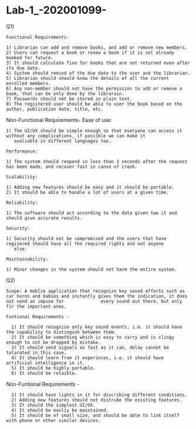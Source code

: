# Lab-1_-202001099-

Q1)

    Functional Requirements-
  
    1) Librarian can add and remove books, and add or remove new members.
    2) Users can request a book or renew a book if it is not already booked for future.
    3) It should calculate fine for books that are not returned even after its due date.
    4) System should remind of the due date to the user and the librarian.
    5) Librarian should should know the details of all the current enrolled members.
    6) Any non-member should not have the permission to add or remove a book, that can be only done by the librarain.
    7) Passwords should not be stored in plain text.
    8) The registered user should be able to user the book based on the author, publication date, title, etc.
    
  Non-Functional Requirements-
    Ease of use:
    
    1) The UI/UX should be simple enough so that everyone can access it without any complications, if possible we can make it 
       avaliable in different languages too.
       
    Performance:
    
    1) The system should respond in less than 2 seconds after the request has been made, and recover fast in canse of crash.
    
    Scalability:
    
    1) Adding new features should be easy and it should be portable.
    2) It should be able to handle a lot of users at a given time.
    
    Reliability:
    
    1) The software should act according to the data given two it and should give accurate results.
    
    Security:
    
    1) Security should not be compromised and the users that have regisered should have all the required rights and not anyone
       else.
  
    Maintainability:
    
    1) Minor changes in the system should not harm the entire system.
    
    
    
Q2)

    Scope: A moblie application that recognize key sound efforts such as car horns and babies and instantly gives them the indication, it does not send an impuse for              every sound out there, but only fir the important ones.
    
    Funtional Requirements - 
    
      1) It should recognise only key sound events, i.e. it should have the capability to distingush between them.
      2) It should be something which is easy to carry and is clingy enough to not be dropped by mistake.
      3) It should send signals as fast as it can, delay cannot be tolarated in this case.
      4) It should learn from it experinces, i.e. it should have artificial intelligence in it.
      5) It should be highly portable.
      6) It should be relaible.
      
   Non-Funtional Requirements - 
   
      1) It should have lights in it for discribing different conditions.
      2) Adding new features should not distrube the existing features.
      3) It should the simplest UI/UX.
      4) It should be easliy be maintained.
      5) It should be of small size, and should be able to link itself with phone or other similar devices.
      
      


    
